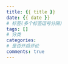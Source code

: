 ```yaml
---
title: {{ title }}
date: {{ date }}
# 标签(多个标签逗号分隔)
tags: []
# 分类
categories: 
# 是否开启评论
comments: true
---
```


